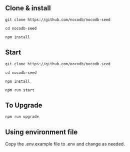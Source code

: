 ## Clone & install
```
git clone https://github.com/nocodb/nocodb-seed

cd nocodb-seed 

npm install
```

## Start
```
git clone https://github.com/nocodb/nocodb-seed

cd nocodb-seed 

npm install

npm run start
```

## To Upgrade
```
npm run upgrade
```

## Using environment file
Copy the .env.example file to .env and change as needed.
